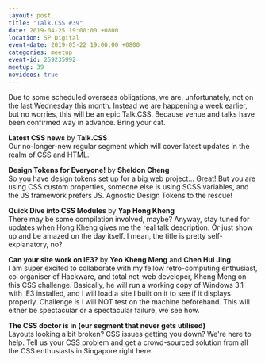 ```yaml
---
layout: post
title: "Talk.CSS #39"
date: 2019-04-25 19:00:00 +0800
location: SP Digital
event-date: 2019-05-22 19:00:00 +0800
categories: meetup
event-id: 259235992
meetup: 39
novideos: true
---
```

Due to some scheduled overseas obligations, we are, unfortunately, not on the last Wednesday this month. Instead we are happening a week earlier, but no worries, this will be an epic Talk.CSS. Because venue and talks have been confirmed way in advance. Bring your cat.

**Latest CSS news** by **Talk.CSS**  
Our no-longer-new regular segment which will cover latest updates in the realm of CSS and HTML.

**Design Tokens for Everyone!** by **Sheldon Cheng**  
So you have design tokens set up for a big web project… Great! But you are using CSS custom properties, someone else is using SCSS variables, and the JS framework prefers JS. Agnostic Design Tokens to the rescue!

**Quick Dive into CSS Modules** by **Yap Hong Kheng**  
There may be some compilation involved, maybe? Anyway, stay tuned for updates when Hong Kheng gives me the real talk description. Or just show up and be amazed on the day itself. I mean, the title is pretty self-explanatory, no?

**Can your site work on IE3?** by **Yeo Kheng Meng** and **Chen Hui Jing**  
I am super excited to collaborate with my fellow retro-computing enthusiast, co-organiser of Hackware, and total not-web developer, Kheng Meng on this CSS challenge.
Basically, he will run a working copy of Windows 3.1 with IE3 installed, and I will load a site I built on it to see if it displays properly. Challenge is I will NOT test on the machine beforehand. This will either be spectacular or a spectacular failure, we see how.

**The CSS doctor is in (our segment that never gets utilised)**  
Layouts looking a bit broken? CSS issues getting you down? We're here to help. Tell us your CSS problem and get a crowd-sourced solution from all the CSS enthusiasts in Singapore right here.
